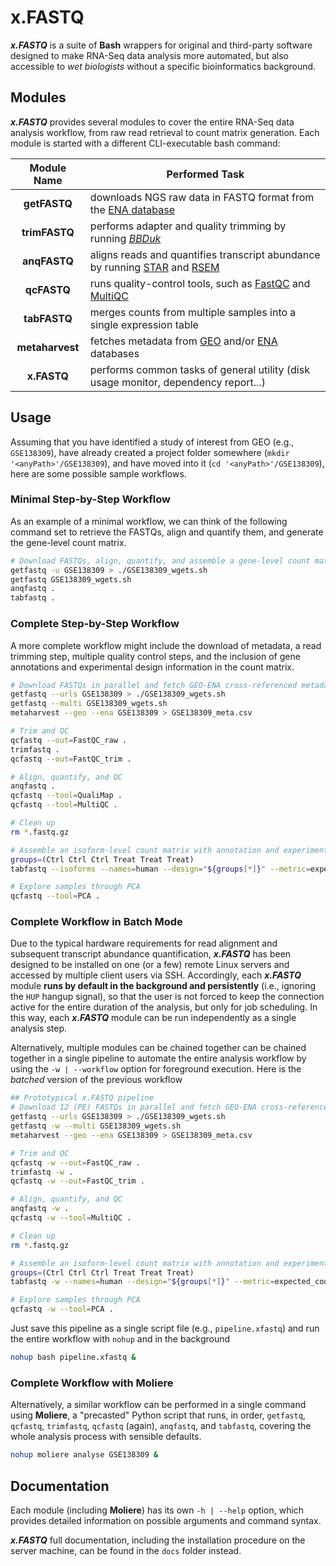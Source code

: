 # x.FASTQ

___x.FASTQ___ is a suite of __Bash__ wrappers for original and third-party software designed to make RNA-Seq data analysis more automated, but also accessible to _wet biologists_ without a specific bioinformatics background.

## Modules
___x.FASTQ___ provides several modules to cover the entire RNA-Seq data analysis workflow, from raw read retrieval to count matrix generation.
Each module is started with a different CLI-executable bash command:

| Module Name     | Performed Task |
| :-------------: | -------------- |
| __getFASTQ__    | downloads NGS raw data in FASTQ format from the [ENA database](https://www.ebi.ac.uk/ena/browser/home) |
| __trimFASTQ__   | performs adapter and quality trimming by running [_BBDuk_](https://jgi.doe.gov/data-and-tools/software-tools/bbtools/) |
| __anqFASTQ__    | aligns reads and quantifies transcript abundance by running [STAR](https://github.com/alexdobin/STAR) and [RSEM](https://github.com/deweylab/RSEM) |
| __qcFASTQ__     | runs quality-control tools, such as [FastQC](https://www.bioinformatics.babraham.ac.uk/projects/fastqc/) and [MultiQC](https://multiqc.info/) |
| __tabFASTQ__    | merges counts from multiple samples into a single expression table |
| __metaharvest__ | fetches metadata from [GEO](https://www.ncbi.nlm.nih.gov/geo/) and/or [ENA](https://www.ebi.ac.uk/ena/browser/home) databases |
| __x.FASTQ__     | performs common tasks of general utility (disk usage monitor, dependency report...) |

## Usage
Assuming that you have identified a study of interest from GEO (e.g., `GSE138309`), have already created a project folder somewhere (`mkdir '<anyPath>'/GSE138309`), and have moved into it (`cd '<anyPath>'/GSE138309`), here are some possible sample workflows.

### Minimal Step-by-Step Workflow
As an example of a minimal workflow, we can think of the following command set to retrieve the FASTQs, align and quantify them, and generate the gene-level count matrix.
```bash
# Download FASTQs, align, quantify, and assemble a gene-level count matrix
getfastq -u GSE138309 > ./GSE138309_wgets.sh
getfastq GSE138309_wgets.sh
anqfastq .
tabfastq .
```

### Complete Step-by-Step Workflow
A more complete workflow might include the download of metadata, a read trimming step, multiple quality control steps, and the inclusion of gene annotations and experimental design information in the count matrix.
```bash
# Download FASTQs in parallel and fetch GEO-ENA cross-referenced metadata
getfastq --urls GSE138309 > ./GSE138309_wgets.sh
getfastq --multi GSE138309_wgets.sh
metaharvest --geo --ena GSE138309 > GSE138309_meta.csv

# Trim and QC
qcfastq --out=FastQC_raw .
trimfastq .
qcfastq --out=FastQC_trim .

# Align, quantify, and QC
anqfastq .
qcfastq --tool=QualiMap .
qcfastq --tool=MultiQC .

# Clean up
rm *.fastq.gz

# Assemble an isoform-level count matrix with annotation and experimental design
groups=(Ctrl Ctrl Ctrl Treat Treat Treat)
tabfastq --isoforms --names=human --design="${groups[*]}" --metric=expected_count .

# Explore samples through PCA
qcfastq --tool=PCA .
```

### Complete Workflow in Batch Mode
Due to the typical hardware requirements for read alignment and subsequent transcript abundance quantification, ___x.FASTQ___ has been designed to be installed on one (or a few) remote Linux servers and accessed by multiple client users via SSH.
Accordingly, each ___x.FASTQ___ module __runs by default in the background and persistently__ (i.e., ignoring the `HUP` hangup signal), so that the user is not forced to keep the connection active for the entire duration of the analysis, but only for job scheduling.
In this way, each ___x.FASTQ___ module can be run independently as a single analysis step.

Alternatively, multiple modules can be chained together can be chained together in a single pipeline to automate the entire analysis workflow by using the `-w | --workflow` option for foreground execution.
Here is the _batched_ version of the previous workflow
```bash
## Prototypical x.FASTQ pipeline
# Download 12 (PE) FASTQs in parallel and fetch GEO-ENA cross-referenced metadata
getfastq --urls GSE138309 > ./GSE138309_wgets.sh
getfastq -w --multi GSE138309_wgets.sh
metaharvest --geo --ena GSE138309 > GSE138309_meta.csv

# Trim and QC
qcfastq -w --out=FastQC_raw .
trimfastq -w .
qcfastq -w --out=FastQC_trim .

# Align, quantify, and QC
anqfastq -w .
qcfastq -w --tool=MultiQC .

# Clean up
rm *.fastq.gz

# Assemble an isoform-level count matrix with annotation and experimental design
groups=(Ctrl Ctrl Ctrl Treat Treat Treat)
tabfastq -w --names=human --design="${groups[*]}" --metric=expected_count .

# Explore samples through PCA
qcfastq -w --tool=PCA .
```
Just save this pipeline as a single script file (e.g., `pipeline.xfastq`) and run the entire workflow with `nohup` and in the background
```bash
nohup bash pipeline.xfastq &
```

### Complete Workflow with Moliere
Alternatively, a similar workflow can be performed in a single command using __Moliere__, a "precasted" Python script that runs, in order, `getfastq`, `qcfastq`, `trimfastq`, `qcfastq` (again), `anqfastq`, and `tabfastq`, covering the whole analysis process with sensible defaults.
```bash
nohup moliere analyse GSE138309 &
```

## Documentation
Each module (including __Moliere__) has its own `-h | --help` option, which provides detailed information on possible arguments and command syntax.

___x.FASTQ___ full documentation, including the installation procedure on the server machine, can be found in the `docs` folder instead.
